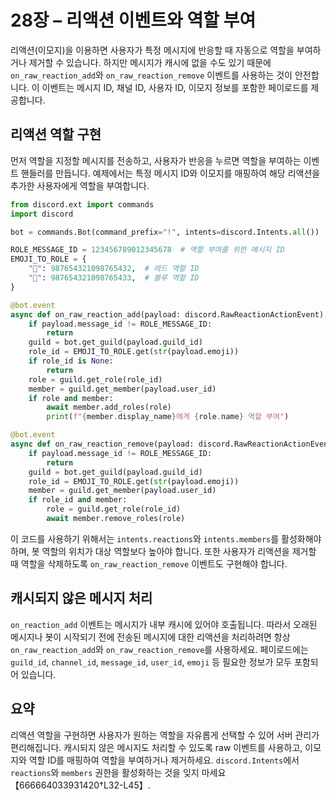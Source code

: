 # 28장 – 리액션 이벤트와 역할 부여

리액션(이모지)을 이용하면 사용자가 특정 메시지에 반응할 때 자동으로 역할을 부여하거나 제거할 수 있습니다. 하지만 메시지가 캐시에 없을 수도 있기 때문에 `on_raw_reaction_add`와 `on_raw_reaction_remove` 이벤트를 사용하는 것이 안전합니다. 이 이벤트는 메시지 ID, 채널 ID, 사용자 ID, 이모지 정보를 포함한 페이로드를 제공합니다.

## 리액션 역할 구현

먼저 역할을 지정할 메시지를 전송하고, 사용자가 반응을 누르면 역할을 부여하는 이벤트 핸들러를 만듭니다. 예제에서는 특정 메시지 ID와 이모지를 매핑하여 해당 리액션을 추가한 사용자에게 역할을 부여합니다.

```python
from discord.ext import commands
import discord

bot = commands.Bot(command_prefix="!", intents=discord.Intents.all())

ROLE_MESSAGE_ID = 123456789012345678  # 역할 부여를 위한 메시지 ID
EMOJI_TO_ROLE = {
    "🔴": 987654321098765432,  # 레드 역할 ID
    "🔵": 987654321098765433,  # 블루 역할 ID
}

@bot.event
async def on_raw_reaction_add(payload: discord.RawReactionActionEvent):
    if payload.message_id != ROLE_MESSAGE_ID:
        return
    guild = bot.get_guild(payload.guild_id)
    role_id = EMOJI_TO_ROLE.get(str(payload.emoji))
    if role_id is None:
        return
    role = guild.get_role(role_id)
    member = guild.get_member(payload.user_id)
    if role and member:
        await member.add_roles(role)
        print(f"{member.display_name}에게 {role.name} 역할 부여")

@bot.event
async def on_raw_reaction_remove(payload: discord.RawReactionActionEvent):
    if payload.message_id != ROLE_MESSAGE_ID:
        return
    guild = bot.get_guild(payload.guild_id)
    role_id = EMOJI_TO_ROLE.get(str(payload.emoji))
    member = guild.get_member(payload.user_id)
    if role_id and member:
        role = guild.get_role(role_id)
        await member.remove_roles(role)
```

이 코드를 사용하기 위해서는 `intents.reactions`와 `intents.members`를 활성화해야 하며, 봇 역할의 위치가 대상 역할보다 높아야 합니다. 또한 사용자가 리액션을 제거할 때 역할을 삭제하도록 `on_raw_reaction_remove` 이벤트도 구현해야 합니다.

## 캐시되지 않은 메시지 처리

`on_reaction_add` 이벤트는 메시지가 내부 캐시에 있어야 호출됩니다. 따라서 오래된 메시지나 봇이 시작되기 전에 전송된 메시지에 대한 리액션을 처리하려면 항상 `on_raw_reaction_add`와 `on_raw_reaction_remove`를 사용하세요. 페이로드에는 `guild_id`, `channel_id`, `message_id`, `user_id`, `emoji` 등 필요한 정보가 모두 포함되어 있습니다.

## 요약

리액션 역할을 구현하면 사용자가 원하는 역할을 자유롭게 선택할 수 있어 서버 관리가 편리해집니다. 캐시되지 않은 메시지도 처리할 수 있도록 raw 이벤트를 사용하고, 이모지와 역할 ID를 매핑하여 역할을 부여하거나 제거하세요. `discord.Intents`에서 `reactions`와 `members` 권한을 활성화하는 것을 잊지 마세요【666664033931420†L32-L45】.

